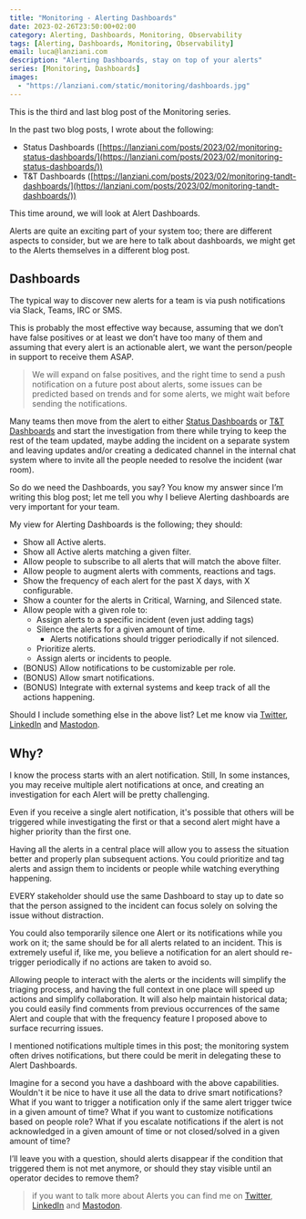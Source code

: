 ```yaml
---
title: "Monitoring - Alerting Dashboards"
date: 2023-02-26T23:50:00+02:00
category: Alerting, Dashboards, Monitoring, Observability
tags: [Alerting, Dashboards, Monitoring, Observability]
email: luca@lanziani.com
description: "Alerting Dashboards, stay on top of your alerts"
series: [Monitoring, Dashboards]
images:
  - "https://lanziani.com/static/monitoring/dashboards.jpg"
---
```


This is the third and last blog post of the Monitoring series.

In the past two blog posts, I wrote about the following:

- Status Dashboards ([https://lanziani.com/posts/2023/02/monitoring-status-dashboards/](https://lanziani.com/posts/2023/02/monitoring-status-dashboards/))
- T&T Dashboards ([https://lanziani.com/posts/2023/02/monitoring-tandt-dashboards/](https://lanziani.com/posts/2023/02/monitoring-tandt-dashboards/))

This time around, we will look at Alert Dashboards.

<!--more-->

Alerts are quite an exciting part of your system too; there are different aspects to consider, but we are here to talk about dashboards, we might get to the Alerts themselves in a different blog post.

## Dashboards

The typical way to discover new alerts for a team is via push notifications via Slack, Teams, IRC or SMS.

This is probably the most effective way because, assuming that we don’t have false positives or at least we don’t have too many of them and assuming that every alert is an actionable alert, we want the person/people in support to receive them ASAP.

> We will expand on false positives, and the right time to send a push notification on a future post about alerts, some issues can be predicted based on trends and for some alerts, we might wait before sending the notifications.

Many teams then move from the alert to either [Status Dashboards](https://lanziani.com/posts/2023/02/monitoring-status-dashboards/) or [T&T Dashboards](https://lanziani.com/posts/2023/02/monitoring-tandt-dashboards/) and start the investigation from there while trying to keep the rest of the team updated, maybe adding the incident on a separate system and leaving updates and/or creating a dedicated channel in the internal chat system where to invite all the people needed to resolve the incident (war room).

So do we need the Dashboards, you say? You know my answer since I’m writing this blog post; let me tell you why I believe Alerting dashboards are very important for your team.

My view for Alerting Dashboards is the following; they should:

- Show all Active alerts.
- Show all Active alerts matching a given filter.
- Allow people to subscribe to all alerts that will match the above filter.
- Allow people to augment alerts with comments, reactions and tags.
- Show the frequency of each alert for the past X days, with X configurable.
- Show a counter for the alerts in Critical, Warning, and Silenced state.
- Allow people with a given role to:
  - Assign alerts to a specific incident (even just adding tags)
  - Silence the alerts for a given amount of time.
    - Alerts notifications should trigger periodically if not silenced.
  - Prioritize alerts.
  - Assign alerts or incidents to people.
- (BONUS) Allow notifications to be customizable per role.
- (BONUS) Allow smart notifications.
- (BONUS) Integrate with external systems and keep track of all the actions happening.

Should I include something else in the above list? Let me know via [Twitter](https://twitter.com/lucalanziani/status/1629978419885752322), [LinkedIn](https://www.linkedin.com/posts/lucalanziani_bloggingatmidnight-activity-7035744111638814720-lUgF) and [Mastodon](https://mastodon.uno/@lucalanziani/109933501753792579).

## Why?

I know the process starts with an alert notification. Still, In some instances, you may receive multiple alert notifications at once, and creating an investigation for each Alert will be pretty challenging.

Even if you receive a single alert notification, it's possible that others will be triggered while investigating the first or that a second alert might have a higher priority than the first one.

Having all the alerts in a central place will allow you to assess the situation better and properly plan subsequent actions. You could prioritize and tag alerts and assign them to incidents or people while watching everything happening.

EVERY stakeholder should use the same Dashboard to stay up to date so that the person assigned to the incident can focus solely on solving the issue without distraction.

You could also temporarily silence one Alert or its notifications while you work on it; the same should be for all alerts related to an incident. This is extremely useful if, like me, you believe a notification for an alert should re-trigger periodically if no actions are taken to avoid so.

Allowing people to interact with the alerts or the incidents will simplify the triaging process, and having the full context in one place will speed up actions and simplify collaboration. It will also help maintain historical data; you could easily find comments from previous occurrences of the same Alert and couple that with the frequency feature I proposed above to surface recurring issues.

I mentioned notifications multiple times in this post; the monitoring system often drives notifications, but there could be merit in delegating these to Alert Dashboards.

Imagine for a second you have a dashboard with the above capabilities. Wouldn't it be nice to have it use all the data to drive smart notifications? What if you want to trigger a notification only if the same alert trigger twice in a given amount of time? What if you want to customize notifications based on people role? What if you escalate notifications if the alert is not acknowledged in a given amount of time or not closed/solved in a given amount of time?

I’ll leave you with a question, should alerts disappear if the condition that triggered them is not met anymore, or should they stay visible until an operator decides to remove them?

> if you want to talk more about Alerts you can find me on [Twitter](https://twitter.com/lucalanziani/status/1629978419885752322), [LinkedIn](https://www.linkedin.com/posts/lucalanziani_bloggingatmidnight-activity-7035744111638814720-lUgF) and [Mastodon](https://mastodon.uno/@lucalanziani/109933501753792579).
